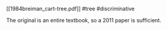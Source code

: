 [[1984breiman_cart-tree.pdf]]
#tree #discriminative



The original is an entire textbook, so a 2011 paper is sufficient. 
